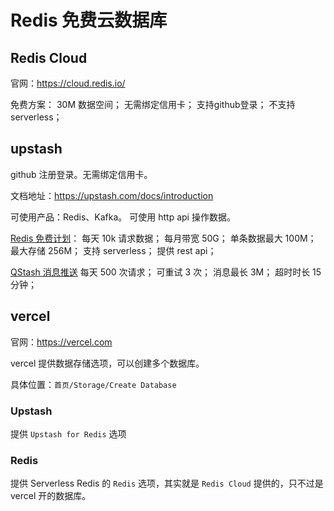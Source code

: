# Redis 免费云数据库

## Redis Cloud

官网：https://cloud.redis.io/


免费方案：
30M 数据空间；
无需绑定信用卡；
支持github登录；
不支持 serverless；

## upstash

github 注册登录。无需绑定信用卡。

文档地址：https://upstash.com/docs/introduction

可使用产品：Redis、Kafka。
可使用 http api 操作数据。

[Redis 免费计划](https://upstash.com/pricing)：
每天 10k 请求数据；
每月带宽 50G；
单条数据最大 100M；
最大存储 256M；
支持 serverless；
提供 rest api；

[QStash 消息推送](https://upstash.com/pricing/qstash)
每天 500 次请求；
可重试 3 次；
消息最长 3M；
超时时长 15分钟；

## vercel

官网：https://vercel.com

vercel 提供数据存储选项，可以创建多个数据库。

具体位置：`首页/Storage/Create Database`

### Upstash

提供 `Upstash for Redis` 选项

### Redis

提供 Serverless Redis 的 `Redis` 选项，其实就是 `Redis Cloud` 提供的，只不过是 vercel 开的数据库。